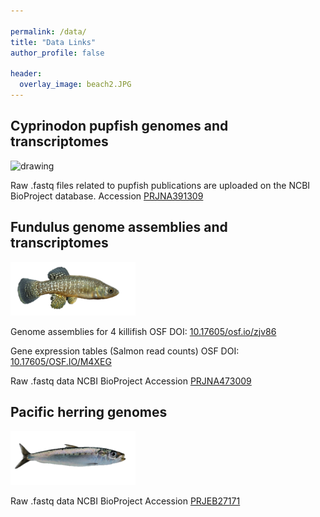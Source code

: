 ```yaml
---

permalink: /data/
title: "Data Links"
author_profile: false

header:
  overlay_image: beach2.JPG
---
```




## Cyprinodon pupfish genomes and transcriptomes 
<img src="https://github.com/joemcgirr/joemcgirr.github.io/blob/master/images/marco-01.png?raw=true" alt="drawing" width="180"/>

Raw .fastq files related to pupfish publications are uploaded on the NCBI BioProject database. 
Accession [PRJNA391309](https://www.ncbi.nlm.nih.gov/bioproject/391309)


## Fundulus genome assemblies and transcriptomes
<img src="https://github.com/joemcgirr/joemcgirr.github.io/blob/master/images/grandis-01.png?raw=true" alt="drawing" width="200"/>

Genome assemblies for 4 killifish
OSF DOI: [10.17605/osf.io/zjv86](https://osf.io/zjv86/)

Gene expression tables (Salmon read counts)
OSF DOI: [10.17605/OSF.IO/M4XEG](https://osf.io/m4xeg/)

Raw .fastq data NCBI BioProject
Accession [PRJNA473009](https://www.ncbi.nlm.nih.gov/bioproject/473009)


## Pacific herring genomes
<img src="https://github.com/joemcgirr/joemcgirr.github.io/blob/master/images/herring-01.png?raw=true" alt="drawing" width="200"/>

Raw .fastq data NCBI BioProject
Accession [PRJEB27171](https://www.ncbi.nlm.nih.gov/bioproject/559111)





